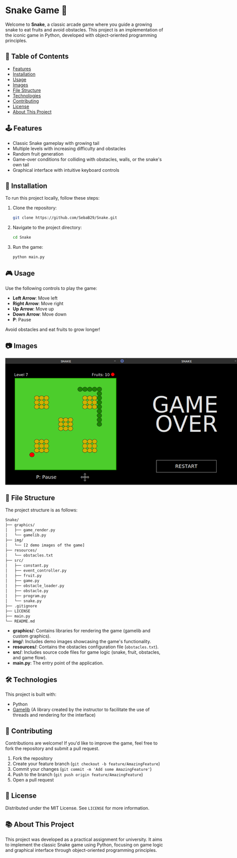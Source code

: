# Snake Game 🐍

Welcome to **Snake**, a classic arcade game where you guide a growing snake to eat fruits and avoid obstacles. This project is an implementation of the iconic game in Python, developed with object-oriented programming principles.

## 📜 Table of Contents

- [Features](#features)
- [Installation](#installation)
- [Usage](#usage)
- [Images](#images)
- [File Structure](#file-structure)
- [Technologies](#technologies)
- [Contributing](#contributing)
- [License](#license)
- [About This Project](#about)

## 🕹️ Features <a name="features"></a>

- Classic Snake gameplay with growing tail
- Multiple levels with increasing difficulty and obstacles
- Random fruit generation
- Game-over conditions for colliding with obstacles, walls, or the snake's own tail
- Graphical interface with intuitive keyboard controls

## 🚀 Installation <a name="installation"></a>

To run this project locally, follow these steps:

1. Clone the repository:
   ```bash
   git clone https://github.com/SebaB29/Snake.git
   ```

2. Navigate to the project directory:
   ```bash
   cd Snake
   ```

3. Run the game:
   ```bash
   python main.py
   ```

## 🎮 Usage <a name="usage"></a>

Use the following controls to play the game:

- **Left Arrow**: Move left
- **Right Arrow**: Move right
- **Up Arrow**: Move up
- **Down Arrow**: Move down
- **P**: Pause

Avoid obstacles and eat fruits to grow longer!

## 📷 Images <a name="images"></a>

<div style="display: flex;">
    <img alt="Img Snake" src="img/snake.png" width="400px" height="400px">
    <img alt="Img Game Over" src="img/gameover.png" width="400px" height="400px">
</div>

## 📁 File Structure <a name="file-structure"></a>

The project structure is as follows:

```
Snake/
├── graphics/
│   ├── game_render.py
│   └── gamelib.py
├── img/
│   └── [2 demo images of the game]
├── resources/
│   └── obstacles.txt
├── src/
│   ├── constant.py
│   ├── event_controller.py
│   ├── fruit.py
│   ├── game.py
│   ├── obstacle_loader.py
│   ├── obstacle.py
│   ├── program.py
│   └── snake.py
├── .gitignore
├── LICENSE
├── main.py
└── README.md
```

- **graphics/**: Contains libraries for rendering the game (gamelib and custom graphics).
- **img/**: Includes demo images showcasing the game's functionality.
- **resources/**: Contains the obstacles configuration file (`obstacles.txt`).
- **src/**: Includes source code files for game logic (snake, fruit, obstacles, and game flow).
- **main.py**: The entry point of the application.

## 🛠️ Technologies <a name="technologies"></a>

This project is built with:

- Python
- [Gamelib](https://github.com/dessaya/python-gamelib) (A library created by the instructor to facilitate the use of threads and rendering for the interface)

## 🤝 Contributing <a name="contributing"></a>

Contributions are welcome! If you'd like to improve the game, feel free to fork the repository and submit a pull request.

1. Fork the repository
2. Create your feature branch (`git checkout -b feature/AmazingFeature`)
3. Commit your changes (`git commit -m 'Add some AmazingFeature'`)
4. Push to the branch (`git push origin feature/AmazingFeature`)
5. Open a pull request

## 📄 License <a name="license"></a>

Distributed under the MIT License. See `LICENSE` for more information.

## 📚 About This Project <a name="about"></a>

This project was developed as a practical assignment for university. It aims to implement the classic Snake game using Python, focusing on game logic and graphical interface through object-oriented programming principles.
